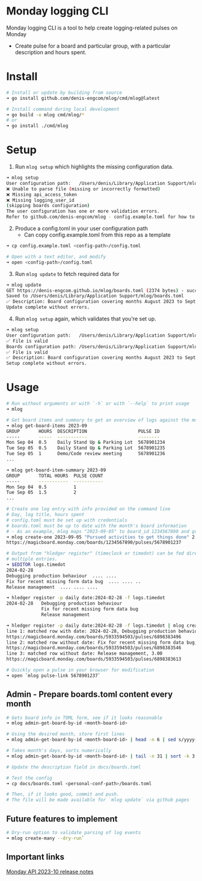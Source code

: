 # Monday logging CLI

Monday logging CLI is a tool to help create logging-related pulses on Monday
* Create pulse for a board and particular group, with a particular description and hours spent.

# Install

```sh
# Install or update by building from source
➜ go install github.com/denis-engcom/mlog/cmd/mlog@latest

# Install command during local development
➜ go build -o mlog cmd/mlog/*
# or
➜ go install ./cmd/mlog
```

# Setup

1. Run `mlog setup` which highlights the missing configuration data.

```sh
➜ mlog setup
User configuration path:   /Users/denis/Library/Application Support/mlog/config.toml
❌ Unable to parse file (missing or incorrectly formatted)
❌ Missing api_access_token
❌ Missing logging_user_id
(skipping boards configuration)
The user configuration has one or more validation errors.
Refer to github.com/denis-engcom/mlog - config.example.toml for how to configure the file properly.
```

2. Produce a config.toml in your user configuration path
    * Can copy config.example.toml from this repo as a template

```sh
➜ cp config.example.toml <config-path>/config.toml

# Open with a text editor, and modify
➜ open <config-path>/config.toml
````

3. Run `mlog update` to fetch required data for

```sh
➜ mlog update
GET https://denis-engcom.github.io/mlog/boards.toml (2374 bytes) - successful
Saved to /Users/denis/Library/Application Support/mlog/boards.toml
✅ Description: Board configuration covering months August 2023 to September 2023 (updated on 2023-10-11)
Update complete without errors.
```

4. Run `mlog setup` again, which validates that you're set up.

```sh
➜ mlog setup
User configuration path:   /Users/denis/Library/Application Support/mlog/config.toml
✅ File is valid
Boards configuration path: /Users/denis/Library/Application Support/mlog/boards.toml
✅ File is valid
✅ Description: Board configuration covering months August 2023 to September 2023 (updated on 2023-10-11)
Setup complete without errors.
```

# Usage

```sh
# Run without arguments or with `-h` or with `--help` to print usage
➜ mlog

# Get board items and summary to get an overview of logs against the monthly board.
➜ mlog get-board-items 2023-09
GROUP       HOURS  DESCRIPTION                   PULSE ID
-----       -----  -----------                   --------
Mon Sep 04  0.5    Daily Stand Up & Parking Lot  5678901234
Tue Sep 05  0.5    Daily Stand Up & Parking Lot  5678901235
Tue Sep 05  1      Demo/Code review meeting      5678901236
...

➜ mlog get-board-item-summary 2023-09
GROUP       TOTAL HOURS  PULSE COUNT
-----       -----------  -----------
Mon Sep 04  0.5          1
Tue Sep 05  1.5          2
...

# Create one log entry with info provided on the command line
# Day, log title, hours spent
# config.toml must be set up with credentials
# boards.toml must be up to date with the month's board information
# - As an example, mlog maps "2023-09-05" to board_id 1234567890 and group_id tue_sep_5
➜ mlog create-one 2023-09-05 "Pursued activities to get things done" 2.5
https://magicboard.monday.com/boards/1234567890/pulses/5678901237

# Output from "hledger register" (timeclock or timedot) can be fed directly to "mlog cm" to produce
# multiple entries.
➜ $EDITOR logs.timedot
2024-02-28
Debugging production behaviour  .... ....
Fix for recent missing form data bug  .... .... ..
Release management  .... .... ....

➜ hledger register -p daily date:2024-02-28 -f logs.timedot
2024-02-28   Debugging production behaviour                                       2.00          2.00
             Fix for recent missing form data bug                                 2.50          4.50
             Release management                                                   3.00          7.50

➜ hledger register -p daily date:2024-02-28 -f logs.timedot | mlog create-many
line 1: matched row with date: 2024-02-28, Debugging production behaviour, 2.00
https://magicboard.monday.com/boards/5933594503/pulses/6898383496
line 2: matched row without date: Fix for recent missing form data bug, 2.50
https://magicboard.monday.com/boards/5933594503/pulses/6898383546
line 3: matched row without date: Release management, 3.00
https://magicboard.monday.com/boards/5933594503/pulses/6898383613

# Quickly open a pulse in your browser for modification
➜ open `mlog pulse-link 5678901237`
```

## Admin - Prepare boards.toml content every month

```sh
# Gets board info in TOML form, see if it looks reasonable
➜ mlog admin-get-board-by-id <month-board-id>

# Using the desired month, store first lines
➜ mlog admin-get-board-by-id <month-board-id> | head -n 6 | sed s/yyyy-mm/<desired-month>/g >> docs/boards.toml

# Takes month's days, sorts numerically
➜ mlog admin-get-board-by-id <month-board-id> | tail -n 31 | sort -k 3.1,3.3 >> docs/boards.toml

# Update the description field in docs/boards.toml

# Test the config
➜ cp docs/boards.toml <personal-conf-path>/boards.toml

# Then, if it looks good, commit and push.
# The file will be made available for `mlog update` via github pages
```

## Future features to implement

```sh
# Dry-run option to validate parsing of log events
➜ mlog create-many --dry-run` 
```

## Important links

[Monday API 2023-10 release notes](https://developer.monday.com/api-reference/docs/release-notes?lid=iur3fqsd7acz#2023-10)
